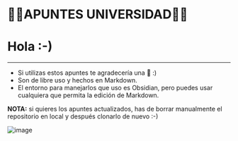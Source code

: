 # 💚💜APUNTES UNIVERSIDAD💚💜
# Hola :-)
---
- Si utilizas estos apuntes te agradecería una 🌟 :)
- Son de libre uso y hechos en Markdown.
- El entorno para manejarlos que uso es Obsidian, pero puedes usar cualquiera que permita la edición de Markdown.

**NOTA:** si quieres los apuntes actualizados, has de borrar manualmente el repositorio en local y después clonarlo de nuevo :-)

![image](https://user-images.githubusercontent.com/87705461/159601672-3430cfc7-3334-4fd7-97bc-9a62c5f76c05.png)
